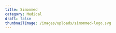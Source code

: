 ```yaml
---
title: Simonmed
category: Medical
draft: false
thumbnailImage: /images/uploads/simonmed-logo.svg
---
```


